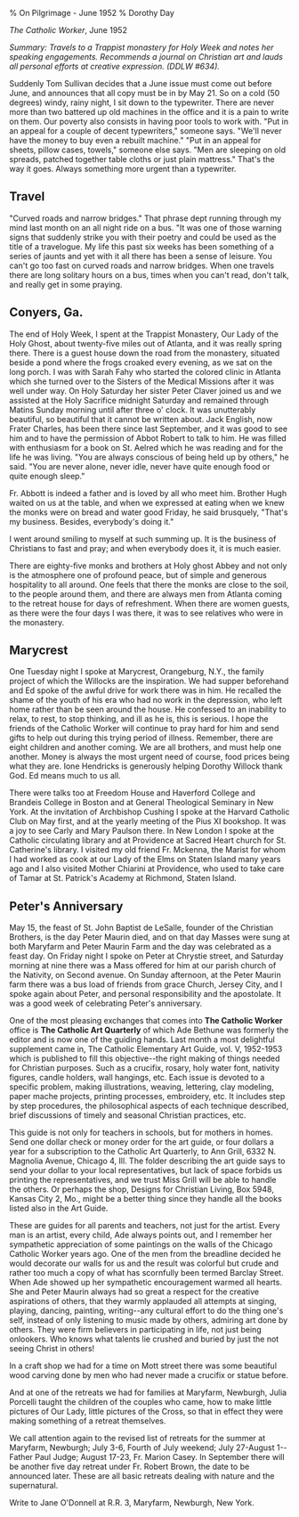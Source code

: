 % On Pilgrimage - June 1952
% Dorothy Day

*The Catholic Worker*, June 1952

*Summary: Travels to a Trappist monastery for Holy Week and notes her
speaking engagements. Recommends a journal on Christian art and lauds
all personal efforts at creative expression. (DDLW \#634).*

Suddenly Tom Sullivan decides that a June issue must come out before
June, and announces that all copy must be in by May 21. So on a cold (50
degrees) windy, rainy night, I sit down to the typewriter. There are
never more than two battered up old machines in the office and it is a
pain to write on them. Our poverty also consists in having poor tools to
work with. "Put in an appeal for a couple of decent typewriters,"
someone says. "We'll never have the money to buy even a rebuilt
machine." "Put in an appeal for sheets, pillow cases, towels," someone
else says. "Men are sleeping on old spreads, patched together table
cloths or just plain mattress." That's the way it goes. Always something
more urgent than a typewriter.

Travel
------

"Curved roads and narrow bridges." That phrase dept running through my
mind last month on an all night ride on a bus. "It was one of those
warning signs that suddenly strike you with their poetry and could be
used as the title of a travelogue. My life this past six weeks has been
something of a series of jaunts and yet with it all there has been a
sense of leisure. You can't go too fast on curved roads and narrow
bridges. When one travels there are long solitary hours on a bus, times
when you can't read, don't talk, and really get in some praying.

Conyers, Ga.
------------

The end of Holy Week, I spent at the Trappist Monastery, Our Lady of the
Holy Ghost, about twenty-five miles out of Atlanta, and it was really
spring there. There is a guest house down the road from the monastery,
situated beside a pond where the frogs croaked every evening, as we sat
on the long porch. I was with Sarah Fahy who started the colored clinic
in Atlanta which she turned over to the Sisters of the Medical Missions
after it was well under way. On Holy Saturday her sister Peter Claver
joined us and we assisted at the Holy Sacrifice midnight Saturday and
remained through Matins Sunday morning until after three o' clock. It
was unutterably beautiful, so beautiful that it cannot be written about.
Jack English, now Frater Charles, has been there since last September,
and it was good to see him and to have the permission of Abbot Robert to
talk to him. He was filled with enthusiasm for a book on St. Aelred
which he was reading and for the life he was living. "You are always
conscious of being held up by others," he said. "You are never alone,
never idle, never have quite enough food or quite enough sleep."

Fr. Abbott is indeed a father and is loved by all who meet him. Brother
Hugh waited on us at the table, and when we expressed at eating when we
knew the monks were on bread and water good Friday, he said brusquely,
"That's my business. Besides, everybody's doing it."

I went around smiling to myself at such summing up. It is the business
of Christians to fast and pray; and when everybody does it, it is much
easier.

There are eighty-five monks and brothers at Holy ghost Abbey and not
only is the atmosphere one of profound peace, but of simple and generous
hospitality to all around. One feels that there the monks are close to
the soil, to the people around them, and there are always men from
Atlanta coming to the retreat house for days of refreshment. When there
are women guests, as there were the four days I was there, it was to see
relatives who were in the monastery.

Marycrest
---------

One Tuesday night I spoke at Marycrest, Orangeburg, N.Y., the family
project of which the Willocks are the inspiration. We had supper
beforehand and Ed spoke of the awful drive for work there was in him. He
recalled the shame of the youth of his era who had no work in the
depression, who left home rather than be seen around the house. He
confessed to an inability to relax, to rest, to stop thinking, and ill
as he is, this is serious. I hope the friends of the Catholic Worker
will continue to pray hard for him and send gifts to help out during
this trying period of illness. Remember, there are eight children and
another coming. We are all brothers, and must help one another. Money is
always the most urgent need of course, food prices being what they are.
Ione Hendricks is generously helping Dorothy Willock thank God. Ed means
much to us all.

There were talks too at Freedom House and Haverford College and Brandeis
College in Boston and at General Theological Seminary in New York. At
the invitation of Archbishop Cushing I spoke at the Harvard Catholic
Club on May first, and at the yearly meeting of the Pius XI bookshop. It
was a joy to see Carly and Mary Paulson there. In New London I spoke at
the Catholic circulating library and at Providence at Sacred Heart
church for St. Catherine's library. I visited my old friend Fr. Mckenna,
the Marist for whom I had worked as cook at our Lady of the Elms on
Staten Island many years ago and I also visited Mother Chiarini at
Providence, who used to take care of Tamar at St. Patrick's Academy at
Richmond, Staten Island.

Peter's Anniversary
-------------------

May 15, the feast of St. John Baptist de LeSalle, founder of the
Christian Brothers, is the day Peter Maurin died, and on that day Masses
were sung at both Maryfarm and Peter Maurin Farm and the day was
celebrated as a feast day. On Friday night I spoke on Peter at Chrystie
street, and Saturday morning at nine there was a Mass offered for him at
our parish church of the Nativity, on Second avenue. On Sunday
afternoon, at the Peter Maurin farm there was a bus load of friends from
grace Church, Jersey City, and I spoke again about Peter, and personal
responsibility and the apostolate. It was a good week of celebrating
Peter's anniversary.

One of the most pleasing exchanges that comes into **The Catholic
Worker** office is **The Catholic Art Quarterly** of which Ade Bethune was
formerly the editor and is now one of the guiding hands. Last month a
most delightful supplement came in, The Catholic Elementary Art Guide,
vol. V, 1952-1953 which is published to fill this objective--the right
making of things needed for Christian purposes. Such as a crucifix,
rosary, holy water font, nativity figures, candle holders, wall
hangings, etc. Each issue is devoted to a specific problem, making
illustrations, weaving, lettering, clay modeling, paper mache projects,
printing processes, embroidery, etc. It includes step by step
procedures, the philosophical aspects of each technique described, brief
discussions of timely and seasonal Christian practices, etc.

This guide is not only for teachers in schools, but for mothers in
homes. Send one dollar check or money order for the art guide, or four
dollars a year for a subscription to the Catholic Art Quarterly, to Ann
Grill, 6332 N. Magnolia Avenue, Chicago 4, Ill. The folder describing
the art guide says to send your dollar to your local representatives,
but lack of space forbids us printing the representatives, and we trust
Miss Grill will be able to handle the others. Or perhaps the shop,
Designs for Christian Living, Box 5948, Kansas City 2, Mo., might be a
better thing since they handle all the books listed also in the Art
Guide.

These are guides for all parents and teachers, not just for the artist.
Every man is an artist, every child, Ade always points out, and I
remember her sympathetic appreciation of some paintings on the walls of
the Chicago Catholic Worker years ago. One of the men from the breadline
decided he would decorate our walls for us and the result was colorful
but crude and rather too much a copy of what has scornfully been termed
Barclay Street. When Ade showed up her sympathetic encouragement warmed
all hearts. She and Peter Maurin always had so great a respect for the
creative aspirations of others, that they warmly applauded all attempts
at singing, playing, dancing, painting, writing--any cultural effort to
do the thing one's self, instead of only listening to music made by
others, admiring art done by others. They were firm believers in
participating in life, not just being onlookers. Who knows what talents
lie crushed and buried by just the not seeing Christ in others!

In a craft shop we had for a time on Mott street there was some
beautiful wood carving done by men who had never made a crucifix or
statue before.

And at one of the retreats we had for families at Maryfarm, Newburgh,
Julia Porcelli taught the children of the couples who came, how to make
little pictures of Our Lady, little pictures of the Cross, so that in
effect they were making something of a retreat themselves.

We call attention again to the revised list of retreats for the summer
at Maryfarm, Newburgh; July 3-6, Fourth of July weekend; July 27-August
1--Father Paul Judge; August 17-23, Fr. Marion Casey. In September there
will be another five day retreat under Fr. Robert Brown, the date to be
announced later. These are all basic retreats dealing with nature and
the supernatural.

Write to Jane O'Donnell at R.R. 3, Maryfarm, Newburgh, New York.
